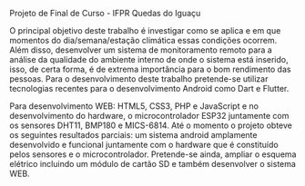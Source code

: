   Projeto de Final de Curso - IFPR Quedas do Iguaçu
  
  O principal objetivo deste trabalho é investigar como se aplica e em que momentos do dia/semana/estação climática essas condições ocorrem. Além disso, desenvolver um sistema de monitoramento remoto para a análise da qualidade do ambiente interno de onde o sistema está inserido, isso, de certa forma, é de extrema importância para o bom rendimento das pessoas. Para o desenvolvimento deste trabalho pretende-se utilizar tecnologias recentes para o desenvolvimento Android como Dart e Flutter.

  Para desenvolvimento WEB: HTML5, CSS3, PHP e JavaScript e no desenvolvimento do hardware, o microcontrolador ESP32 juntamente com os sensores DHT11, BMP180 e MICS-6814. Até o momento o projeto obteve os seguintes resultados parciais: um sistema android amplamente desenvolvido e funcional juntamente com o hardware que é constituído pelos sensores e o microcontrolador. Pretende-se ainda, ampliar o esquema elétrico incluindo um módulo de cartão SD e também desenvolver o sistema WEB.
